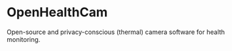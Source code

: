 # OpenHealthCam
Open-source and privacy-conscious (thermal) camera software for health monitoring. 
